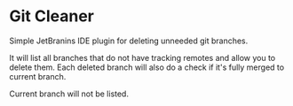 # Git Cleaner
Simple JetBranins IDE plugin for deleting unneeded git branches.

It will list all branches that do not have tracking remotes and allow you to delete them.
Each deleted branch will also do a check if it's fully merged to current branch.

Current branch will not be listed.